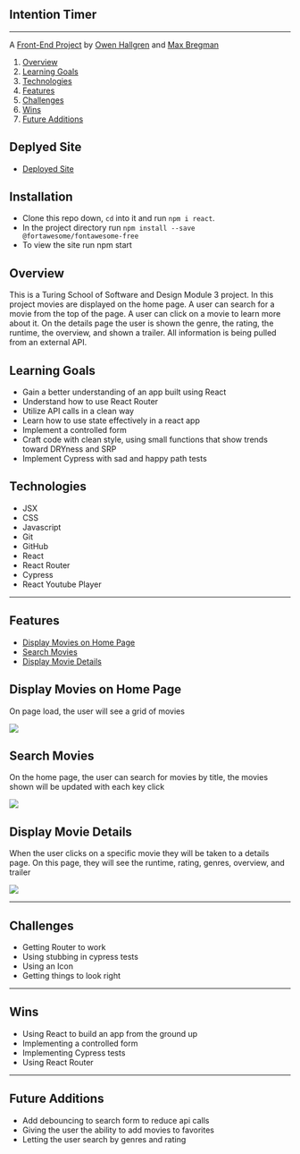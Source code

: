 ## Intention Timer
---

A [Front-End Project](https://github.com/owenhallgren/rancid-taters) by [Owen Hallgren](https://github.com/owenhallgren) and [Max Bregman](https://github.com/Max9545)



1. [Overview](#overview)
2. [Learning Goals](#learning-goals)
3. [Technologies](#technologies)
4. [Features](#features)
5. [Challenges](#challenges)
6. [Wins](#wins)
7. [Future Additions](#future-additions)

## Deplyed Site
* [Deployed Site](rancid-taters.vercel.app)

## Installation 
* Clone this repo down, `cd` into it and run `npm i react`.
* In the project directory run `npm install --save @fortawesome/fontawesome-free`
* To view the site run npm start




## Overview

This is a Turing School of Software and Design Module 3 project. In this project movies are displayed on the home page. A user can search for a movie from the top of the page. A user can click on a movie to learn more about it. On the details page the user is shown the genre, the rating, the runtime, the overview, and shown a trailer. All information is being pulled from an external API. 


## Learning Goals

* Gain a better understanding of an app built using React
* Understand how to use React Router
* Utilize API calls in a clean way
* Learn how to use state effectively in a react app
* Implement a controlled form
* Craft code with clean style, using small functions that show trends toward DRYness and SRP
* Implement Cypress with sad and happy path tests


## Technologies

* JSX
* CSS
* Javascript
* Git
* GitHub
* React
* React Router
* Cypress
* React Youtube Player

---
## Features

+ [Display Movies on Home Page](#display-movies-on-home-page)
+ [Search Movies](#search-movies)
+ [Display Movie Details](#display-movie-details)



## Display Movies on Home Page

On page load, the user will see a grid of movies


![](https://www.iloveimg.com/download/2t29djzzrcbwq425ljf8pn7pccp6hvts9t29r7b8923f9ygn4fc2xtqlry6nvht75mwnzk7r0kbd7s89zcl7b7rb5zm9yjqf8vfzplf0bvfj5w2kbnqyvsk1wzqv3qxk3Ap2jv3jq8184fm8h87zy0t3fg4sym8j13nwz2y40qlh4wvnfwmq)


## Search Movies


On the home page, the user can search for movies by title, the movies shown will be updated with each key click


![](https://media.giphy.com/media/38exZ6t7rN7AzulOHp/giphy.gif)


## Display Movie Details
When the user clicks on a specific movie they will be taken to a details page. On this page, they will see the runtime, rating, genres, overview, and trailer

![](https://media.giphy.com/media/FZrZOWlgzQ7xrZSqMR/giphy.gif)


---


## Challenges

* Getting Router to work 
* Using stubbing in cypress tests
* Using an Icon
* Getting things to look right


---
## Wins

* Using React to build an app from the ground up
* Implementing a controlled form
* Implementing Cypress tests
* Using React Router

---
## Future Additions

* Add debouncing to search form to reduce api calls
* Giving the user the ability to add movies to favorites
* Letting the user search by genres and rating
